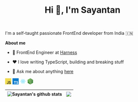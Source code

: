 <h1 align="center">Hi 👋, I'm Sayantan</h1>

<br />

I'm a self-taught passionate FrontEnd developer from India 🇮🇳

**About me**

- 💼 FrontEnd Engineer at [Harness](https://www.harness.io/)

- ❤️ I love writing TypeScript, building and breaking stuff

- 💬 Ask me about anything [here](https://www.sayantanmondal.com/#:~:text=my%20professional%20growth.-,Contact%20Me,-Get%20in%20touch)

<code><img height="20" alt="javascript" src="https://raw.githubusercontent.com/github/explore/80688e429a7d4ef2fca1e82350fe8e3517d3494d/topics/javascript/javascript.png"></code>
<code><img height="20" alt="typescript" src="https://raw.githubusercontent.com/github/explore/80688e429a7d4ef2fca1e82350fe8e3517d3494d/topics/typescript/typescript.png"></code>
<code><img height="20" alt="react" src="https://raw.githubusercontent.com/github/explore/80688e429a7d4ef2fca1e82350fe8e3517d3494d/topics/react/react.png"></code>
<code><img height="20" alt="nodejs" src="https://raw.githubusercontent.com/github/explore/80688e429a7d4ef2fca1e82350fe8e3517d3494d/topics/nodejs/nodejs.png"></code>    


| <img align="center" src="https://github-readme-stats.vercel.app/api?username=MondalSayantan&show_icons=true&include_all_commits=true&theme=buefy&hide_border=true" alt="Sayantan's github stats" />|<img align="center" src="https://github-readme-stats.vercel.app/api/top-langs/?username=MondalSayantan&layout=compact&theme=buefy&hide_border=true" />|
| ------------- | ------------- |
